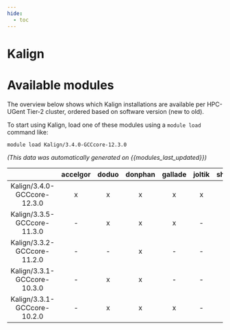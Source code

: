 ```yaml
---
hide:
  - toc
---
```


Kalign
======

# Available modules


The overview below shows which Kalign installations are available per HPC-UGent Tier-2 cluster, ordered based on software version (new to old).

To start using Kalign, load one of these modules using a `module load` command like:

```shell
module load Kalign/3.4.0-GCCcore-12.3.0
```

*(This data was automatically generated on {{modules_last_updated}})*  

| |accelgor|doduo|donphan|gallade|joltik|shinx|skitty|
| :---: | :---: | :---: | :---: | :---: | :---: | :---: | :---: |
|Kalign/3.4.0-GCCcore-12.3.0|x|x|x|x|x|x|x|
|Kalign/3.3.5-GCCcore-11.3.0|-|x|x|x|-|x|-|
|Kalign/3.3.2-GCCcore-11.2.0|-|-|x|-|-|-|-|
|Kalign/3.3.1-GCCcore-10.3.0|-|x|x|-|-|-|-|
|Kalign/3.3.1-GCCcore-10.2.0|-|x|x|x|-|-|-|
